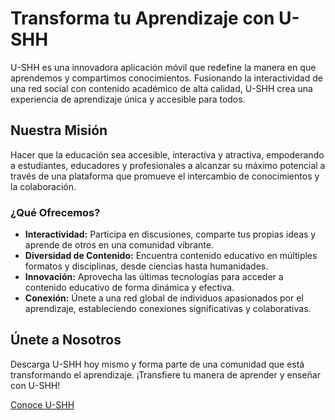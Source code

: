 # Transforma tu Aprendizaje con U-SHH

U-SHH es una innovadora aplicación móvil que redefine la manera en que aprendemos y compartimos conocimientos. Fusionando la interactividad de una red social con contenido académico de alta calidad, U-SHH crea una experiencia de aprendizaje única y accesible para todos.

## Nuestra Misión
Hacer que la educación sea accesible, interactiva y atractiva, empoderando a estudiantes, educadores y profesionales a alcanzar su máximo potencial a través de una plataforma que promueve el intercambio de conocimientos y la colaboración.

### ¿Qué Ofrecemos?
- **Interactividad:** Participa en discusiones, comparte tus propias ideas y aprende de otros en una comunidad vibrante.
- **Diversidad de Contenido:** Encuentra contenido educativo en múltiples formatos y disciplinas, desde ciencias hasta humanidades.
- **Innovación:** Aprovecha las últimas tecnologías para acceder a contenido educativo de forma dinámica y efectiva.
- **Conexión:** Únete a una red global de individuos apasionados por el aprendizaje, estableciendo conexiones significativas y colaborativas.

## Únete a Nosotros
Descarga U-SHH hoy mismo y forma parte de una comunidad que está transformando el aprendizaje. ¡Transfiere tu manera de aprender y enseñar con U-SHH!

[Conoce U-SHH](https://ush-ten.vercel.app/)
